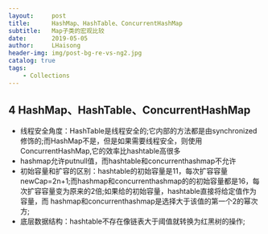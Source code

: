 ```yaml
---
layout:     post
title:      HashMap、HashTable、ConcurrentHashMap
subtitle:   Map子类的宏观比较
date:       2019-05-05
author:     LHaisong
header-img: img/post-bg-re-vs-ng2.jpg
catalog: true
tags:
    - Collections
---
```

## 4 HashMap、HashTable、ConcurrentHashMap
 - 线程安全角度：HashTable是线程安全的;它内部的方法都是由synchronized修饰的;而HashMap不是，但是如果需要线程安全，则使用ConcurrentHashMap,它的效率比hashtable高很多    
 - hashmap允许putnull值，而hashtable和concurrenthashmap不允许  
 - 初始容量和扩容的区别：hashtable的初始容量是11，每次扩容容量newCap=2n+1;而hashmap和concurrenthashmap的的初始容量都是16，每次扩容容量变为原来的2倍;如果给的初始容量，hashtable直接将给定值作为容量，而   hashmap和concurrenthashmap是选择大于该值的第一个2的幂次方;  
 - 底层数据结构：hashtable不存在像链表大于阈值就转换为红黑树的操作;  
